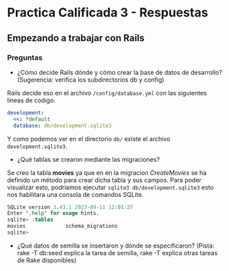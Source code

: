 # Practica Calificada 3 - Respuestas

##  Empezando a trabajar con Rails

### Preguntas

- ¿Cómo decide Rails dónde y cómo crear la base de datos de desarrollo? (Sugerencia: verifica los subdirectorios db y config)

Rails decide eso en el archivo `/config/database.yml` con las siguientes lineas de codigo.

```yml
development:
  <<: *default
  database: db/development.sqlite3
```

Y como podemos ver en el directorio `db/` existe el archivo `development.sqlite3`. 

- ¿Qué tablas se crearon mediante las migraciones?

Se creo la tabla **movies** ya que en en la migracion *CreateMovies* se ha definido un método para crear dicha tabla y sus campos. Para poder visualizar esto, podriamos ejecutar `sqlite3 db/development.sqlite3` esto nos habilitara una consola de comandos SQLite.

```sql
SQLite version 3.43.1 2023-09-11 12:01:27
Enter ".help" for usage hints.
sqlite> .tables
movies             schema_migrations
sqlite> 
```

- ¿Qué datos de semilla se insertaron y dónde se especificaron? (Pista: rake -T db:seed explica la tarea de semilla, rake -T explica otras tareas de Rake disponibles)